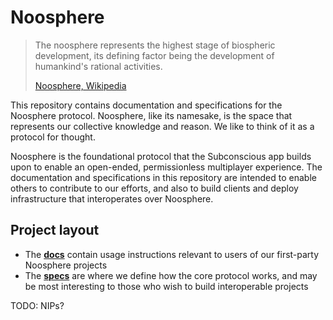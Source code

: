 # Noosphere

> The noosphere represents the highest stage of biospheric development, its defining factor being the development of humankind's rational activities.
>
> [Noosphere, Wikipedia](noosphere)

This repository contains documentation and specifications for the Noosphere protocol. Noosphere, like its namesake, is the space that represents our collective knowledge and reason. We like to think of it as a protocol for thought.

Noosphere is the foundational protocol that the Subconscious app builds upon to enable an open-ended, permissionless multiplayer experience. The documentation and specifications in this repository are intended to enable others to contribute to our efforts, and also to build clients and deploy infrastructure that interoperates over Noosphere.

## Project layout

- The [**docs**](docs) contain usage instructions relevant to users of our first-party Noosphere projects
- The [**specs**](specs) are where we define how the core protocol works, and may be most interesting to those who wish to build interoperable projects

TODO: NIPs?

[noosphere]: https://en.wikipedia.org/wiki/Noosphere#cite_note-4:~:text=The%20noosphere%20represents%20the%20highest%20stage%20of%20biospheric%20development%2C%20its%20defining%20factor%20being%20the%20development%20of%20humankind%27s%20rational%20activities.
[docs]: https://github.com/subconsciousnetwork/noosphere/main/docs/
[specs]: https://github.com/subconsciousnetwork/noosphere/main/spec/
